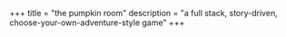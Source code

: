 +++
title = "the pumpkin room"
description = "a full stack, story-driven, choose-your-own-adventure-style game"
+++
